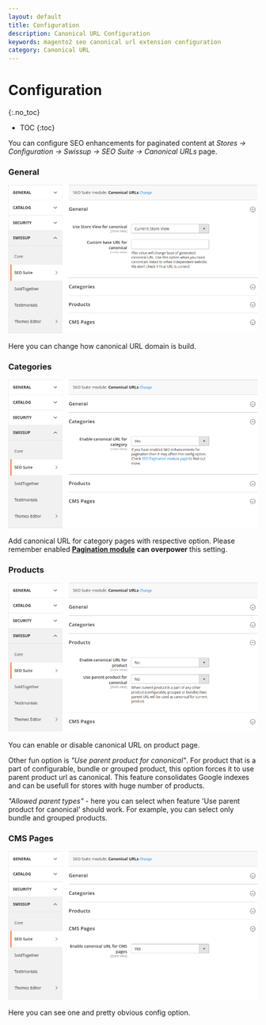 ```yaml
---
layout: default
title: Configuration
description: Canonical URL Configuration
keywords: magento2 seo canonical url extension configuration
category: Canonical URL
---
```


# Configuration
{:.no_toc}

* TOC
{:toc}

You can configure SEO enhancements for paginated content at
_Stores → Configuration → Swissup → SEO Suite → Canonical URLs_ page.

### General

![General setting](/images/m2/seo-canonicals/general.png)

Here you can change how canonical URL domain is build.

### Categories

![Category setting](/images/m2/seo-canonicals/categories.png)

Add canonical URL for category pages with respective option. Please remember enabled [**Pagination module**](/m2/extensions/seo-pager/) **can overpower** this setting.

### Products

![Products setting](/images/m2/seo-canonicals/products.png)

You can enable or disable canonical URL on product page.

Other fun option is *"Use parent product for canonical"*. For product that is a part of configurable, bundle or grouped product, this option forces it to use parent product url as canonical. This feature consolidates Google indexes and can be usefull for stores with huge number of products.

*"Allowed parent types"* - here you can select when feature 'Use parent product for canonical' should work. For example, you can select only bundle and grouped products.

### CMS Pages

![CMS Pages setting](/images/m2/seo-canonicals/cms-pages.png)

Here you can see one and pretty obvious config option.
